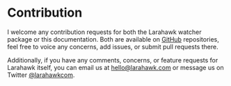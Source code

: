 # Contribution

I welcome any contribution requests for both the Larahawk watcher package or this documentation. Both are available on [GitHub](https://github.com/larahawk) repositories, feel free to voice any concerns, add issues, or submit pull requests there.

Additionally, if you have any comments, concerns, or feature requests for Larahawk itself, you can email us at [hello@larahawk.com](mailto:hello@larahawk.com) or message us on Twitter [@larahawkcom](https://twitter.com/larahawkcom). 